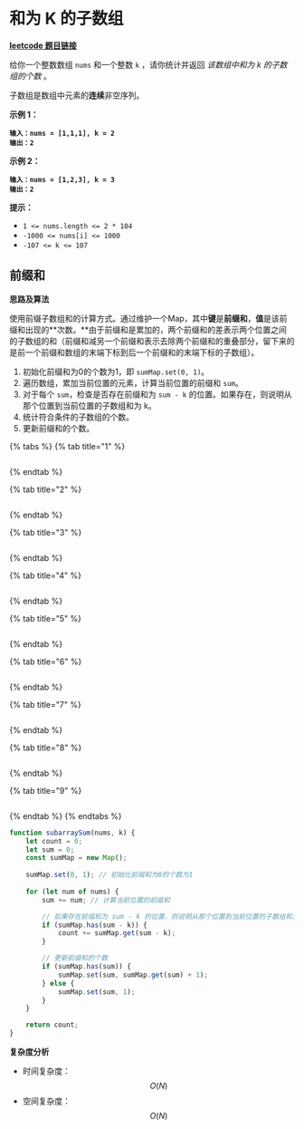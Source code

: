 # 和为 K 的子数组

[**leetcode 题目链接**](https://leetcode.cn/problems/subarray-sum-equals-k/description/)

给你一个整数数组 `nums` 和一个整数 `k` ，请你统计并返回 _该数组中和为 k_ _的子数组的个数_ 。

子数组是数组中元素的**连续**非空序列。

**示例 1：**

<pre><code><strong>输入：nums = [1,1,1], k = 2
</strong><strong>输出：2
</strong></code></pre>

**示例 2：**

<pre><code><strong>输入：nums = [1,2,3], k = 3
</strong><strong>输出：2
</strong></code></pre>

**提示：**

* `1 <= nums.length <= 2 * 104`
* `-1000 <= nums[i] <= 1000`
* `-107 <= k <= 107`

## 前缀和

**思路及算法**

使用前缀子数组和的计算方式。通过维护一个Map，其中**键**是**前缀和**，**值**是该前缀和出现的**次数。**由于前缀和是累加的，两个前缀和的差表示两个位置之间的子数组的和（前缀和减另一个前缀和表示去除两个前缀和的重叠部分，留下来的是前一个前缀和数组的末端下标到后一个前缀和的末端下标的子数组）。

1. 初始化前缀和为0的个数为1，即 `sumMap.set(0, 1)`。
2. 遍历数组，累加当前位置的元素，计算当前位置的前缀和 `sum`。
3. 对于每个 `sum`，检查是否存在前缀和为 `sum - k` 的位置。如果存在，则说明从那个位置到当前位置的子数组和为 k。
4. 统计符合条件的子数组的个数。
5. 更新前缀和的个数。



{% tabs %}
{% tab title="1" %}
<figure><img src="../.gitbook/assets/image.png" alt=""><figcaption></figcaption></figure>
{% endtab %}

{% tab title="2" %}
<figure><img src="../.gitbook/assets/image (1).png" alt=""><figcaption></figcaption></figure>
{% endtab %}

{% tab title="3" %}
<figure><img src="../.gitbook/assets/image (2).png" alt=""><figcaption></figcaption></figure>
{% endtab %}

{% tab title="4" %}
<figure><img src="../.gitbook/assets/image (3).png" alt=""><figcaption></figcaption></figure>
{% endtab %}

{% tab title="5" %}
<figure><img src="../.gitbook/assets/image (4).png" alt=""><figcaption></figcaption></figure>
{% endtab %}

{% tab title="6" %}
<figure><img src="../.gitbook/assets/image (5).png" alt=""><figcaption></figcaption></figure>
{% endtab %}

{% tab title="7" %}
<figure><img src="../.gitbook/assets/image (6).png" alt=""><figcaption></figcaption></figure>
{% endtab %}

{% tab title="8" %}
<figure><img src="../.gitbook/assets/image (7).png" alt=""><figcaption></figcaption></figure>
{% endtab %}

{% tab title="9" %}
<figure><img src="../.gitbook/assets/image (8).png" alt=""><figcaption></figcaption></figure>
{% endtab %}
{% endtabs %}

```typescript
function subarraySum(nums, k) {
    let count = 0;
    let sum = 0;
    const sumMap = new Map();
    
    sumMap.set(0, 1); // 初始化前缀和为0的个数为1
    
    for (let num of nums) {
        sum += num; // 计算当前位置的前缀和

        // 如果存在前缀和为 sum - k 的位置，则说明从那个位置到当前位置的子数组和为 k
        if (sumMap.has(sum - k)) {
            count += sumMap.get(sum - k);
        }

        // 更新前缀和的个数
        if (sumMap.has(sum)) {
            sumMap.set(sum, sumMap.get(sum) + 1);
        } else {
            sumMap.set(sum, 1);
        }
    }

    return count;
}
```

**复杂度分析**

* 时间复杂度：$$O(N)$$
* 空间复杂度：$$O(N)$$
